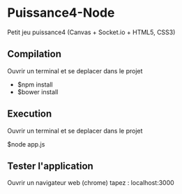 # Puissance4-Node
Petit jeu puissance4 (Canvas + Socket.io + HTML5, CSS3)

## Compilation

Ouvrir un terminal et se deplacer dans le projet
- $npm install
- $bower install


## Execution

Ouvrir un terminal et se deplacer dans le projet

$node app.js

## Tester l'application

Ouvrir un navigateur web (chrome) tapez : localhost:3000
